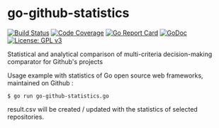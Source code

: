 # go-github-statistics

[![Build Status](https://travis-ci.org/fedir/go-github-statistics.svg?branch=master)](https://travis-ci.org/fedir/go-github-statistics)
[![Code Coverage](https://codecov.io/gh/fedir/go-github-statistics/branch/master/graph/badge.svg)](https://codecov.io/gh/fedir/go-github-statistics)
[![Go Report Card](https://goreportcard.com/badge/github.com/fedir/go-github-statistics)](https://goreportcard.com/report/github.com/fedir/go-github-statistics)
[![GoDoc](https://godoc.org/github.com/fedir/go-github-statistics?status.svg)](https://godoc.org/github.com/fedir/go-github-statistics)
[![License: GPL v3](https://img.shields.io/badge/License-GPL%20v3-blue.svg)](https://www.gnu.org/licenses/gpl-3.0)

Statistical and analytical comparison of multi-criteria decision-making comparator for Github's projects

Usage example with statistics of Go open source web frameworks, maintained on Github :
  
	$ go run go-github-statistics.go 
  
result.csv will be created / updated with the statistics of selected repositories.
